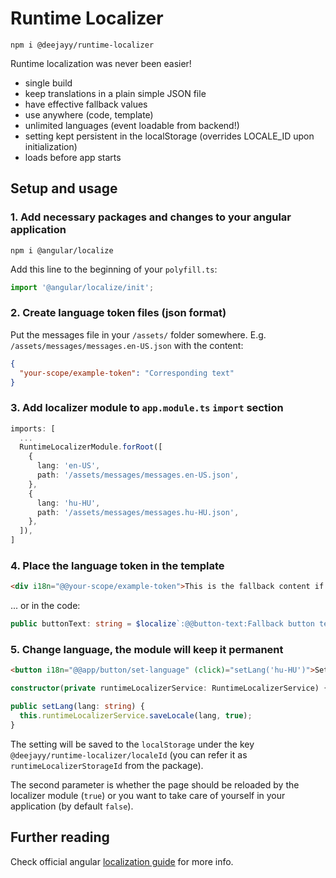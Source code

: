 # Runtime Localizer

```
npm i @deejayy/runtime-localizer
```

Runtime localization was never been easier!

- single build
- keep translations in a plain simple JSON file
- have effective fallback values
- use anywhere (code, template)
- unlimited languages (event loadable from backend!)
- setting kept persistent in the localStorage (overrides LOCALE_ID upon initialization)
- loads before app starts

## Setup and usage

### 1. Add necessary packages and changes to your angular application

```
npm i @angular/localize
```

Add this line to the beginning of your `polyfill.ts`:

```ts
import '@angular/localize/init';
```

### 2. Create language token files (json format)

Put the messages file in your `/assets/` folder somewhere. E.g. `/assets/messages/messages.en-US.json` with the content:

```json
{
  "your-scope/example-token": "Corresponding text"
}
```

### 3. Add localizer module to `app.module.ts` `import` section

```ts
imports: [
  ...
  RuntimeLocalizerModule.forRoot([
    {
      lang: 'en-US',
      path: '/assets/messages/messages.en-US.json',
    },
    {
      lang: 'hu-HU',
      path: '/assets/messages/messages.hu-HU.json',
    },
  ]),
]
```

### 4. Place the language token in the template

```html
<div i18n="@@your-scope/example-token">This is the fallback content if language file not found or token is missing.</div>
```

... or in the code:

```ts
public buttonText: string = $localize`:@@button-text:Fallback button text`;
```

### 5. Change language, the module will keep it permanent

```html
<button i18n="@@app/button/set-language" (click)="setLang('hu-HU')">Set language to: hu-HU</button>
```

```ts
constructor(private runtimeLocalizerService: RuntimeLocalizerService) {}

public setLang(lang: string) {
  this.runtimeLocalizerService.saveLocale(lang, true);
}
```

The setting will be saved to the `localStorage` under the key `@deejayy/runtime-localizer/localeId` (you can refer it as `runtimeLocalizerStorageId` from the package).

The second parameter is whether the page should be reloaded by the localizer module (`true`) or you want to take care of yourself in your application (by default `false`).


## Further reading

Check official angular [localization guide](https://angular.io/guide/i18n-common-overview) for more info.

